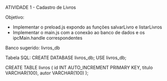 ATIVIDADE 1 - Cadastro de Livros

Objetivo:
- Implementar o preload.js expondo as funções salvarLivro e listarLivros
- Implementar o main.js com a conexão ao banco de dados e os ipcMain.handle correspondentes

Banco sugerido: livros_db

Tabela SQL:
CREATE DATABASE livros_db;
USE livros_db;

CREATE TABLE livros (
  id INT AUTO_INCREMENT PRIMARY KEY,
  titulo VARCHAR(100),
  autor VARCHAR(100)
);
